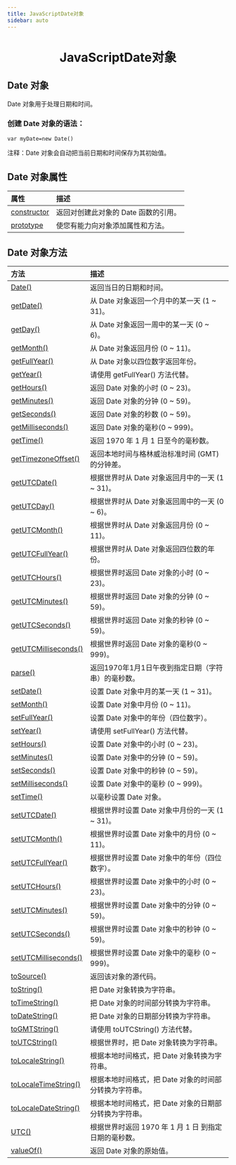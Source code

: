 ```yaml
---
title: JavaScriptDate对象
sidebar: auto
---
```


# <center>JavaScriptDate对象</center>

## Date 对象

Date 对象用于处理日期和时间。

### 创建 Date 对象的语法：

```
var myDate=new Date()
```

注释：Date 对象会自动把当前日期和时间保存为其初始值。

## Date 对象属性

| 属性                                                         | 描述                                 |
| :----------------------------------------------------------- | :----------------------------------- |
| [constructor](https://www.w3school.com.cn/jsref/jsref_constructor_date.asp) | 返回对创建此对象的 Date 函数的引用。 |
| [prototype](https://www.w3school.com.cn/jsref/jsref_prototype_date.asp) | 使您有能力向对象添加属性和方法。     |

## Date 对象方法

| 方法                                                         | 描述                                                   |
| :----------------------------------------------------------- | :----------------------------------------------------- |
| [Date()](https://www.w3school.com.cn/jsref/jsref_Date.asp)   | 返回当日的日期和时间。                                 |
| [getDate()](https://www.w3school.com.cn/jsref/jsref_getDate.asp) | 从 Date 对象返回一个月中的某一天 (1 ~ 31)。            |
| [getDay()](https://www.w3school.com.cn/jsref/jsref_getDay.asp) | 从 Date 对象返回一周中的某一天 (0 ~ 6)。               |
| [getMonth()](https://www.w3school.com.cn/jsref/jsref_getMonth.asp) | 从 Date 对象返回月份 (0 ~ 11)。                        |
| [getFullYear()](https://www.w3school.com.cn/jsref/jsref_getFullYear.asp) | 从 Date 对象以四位数字返回年份。                       |
| [getYear()](https://www.w3school.com.cn/jsref/jsref_getYear.asp) | 请使用 getFullYear() 方法代替。                        |
| [getHours()](https://www.w3school.com.cn/jsref/jsref_getHours.asp) | 返回 Date 对象的小时 (0 ~ 23)。                        |
| [getMinutes()](https://www.w3school.com.cn/jsref/jsref_getMinutes.asp) | 返回 Date 对象的分钟 (0 ~ 59)。                        |
| [getSeconds()](https://www.w3school.com.cn/jsref/jsref_getSeconds.asp) | 返回 Date 对象的秒数 (0 ~ 59)。                        |
| [getMilliseconds()](https://www.w3school.com.cn/jsref/jsref_getMilliseconds.asp) | 返回 Date 对象的毫秒(0 ~ 999)。                        |
| [getTime()](https://www.w3school.com.cn/jsref/jsref_getTime.asp) | 返回 1970 年 1 月 1 日至今的毫秒数。                   |
| [getTimezoneOffset()](https://www.w3school.com.cn/jsref/jsref_getTimezoneOffset.asp) | 返回本地时间与格林威治标准时间 (GMT) 的分钟差。        |
| [getUTCDate()](https://www.w3school.com.cn/jsref/jsref_getUTCDate.asp) | 根据世界时从 Date 对象返回月中的一天 (1 ~ 31)。        |
| [getUTCDay()](https://www.w3school.com.cn/jsref/jsref_getUTCDay.asp) | 根据世界时从 Date 对象返回周中的一天 (0 ~ 6)。         |
| [getUTCMonth()](https://www.w3school.com.cn/jsref/jsref_getUTCMonth.asp) | 根据世界时从 Date 对象返回月份 (0 ~ 11)。              |
| [getUTCFullYear()](https://www.w3school.com.cn/jsref/jsref_getUTCFullYear.asp) | 根据世界时从 Date 对象返回四位数的年份。               |
| [getUTCHours()](https://www.w3school.com.cn/jsref/jsref_getUTCHours.asp) | 根据世界时返回 Date 对象的小时 (0 ~ 23)。              |
| [getUTCMinutes()](https://www.w3school.com.cn/jsref/jsref_getUTCMinutes.asp) | 根据世界时返回 Date 对象的分钟 (0 ~ 59)。              |
| [getUTCSeconds()](https://www.w3school.com.cn/jsref/jsref_getUTCSeconds.asp) | 根据世界时返回 Date 对象的秒钟 (0 ~ 59)。              |
| [getUTCMilliseconds()](https://www.w3school.com.cn/jsref/jsref_getUTCMilliseconds.asp) | 根据世界时返回 Date 对象的毫秒(0 ~ 999)。              |
| [parse()](https://www.w3school.com.cn/jsref/jsref_parse.asp) | 返回1970年1月1日午夜到指定日期（字符串）的毫秒数。     |
| [setDate()](https://www.w3school.com.cn/jsref/jsref_setDate.asp) | 设置 Date 对象中月的某一天 (1 ~ 31)。                  |
| [setMonth()](https://www.w3school.com.cn/jsref/jsref_setMonth.asp) | 设置 Date 对象中月份 (0 ~ 11)。                        |
| [setFullYear()](https://www.w3school.com.cn/jsref/jsref_setFullYear.asp) | 设置 Date 对象中的年份（四位数字）。                   |
| [setYear()](https://www.w3school.com.cn/jsref/jsref_setYear.asp) | 请使用 setFullYear() 方法代替。                        |
| [setHours()](https://www.w3school.com.cn/jsref/jsref_setHours.asp) | 设置 Date 对象中的小时 (0 ~ 23)。                      |
| [setMinutes()](https://www.w3school.com.cn/jsref/jsref_setMinutes.asp) | 设置 Date 对象中的分钟 (0 ~ 59)。                      |
| [setSeconds()](https://www.w3school.com.cn/jsref/jsref_setSeconds.asp) | 设置 Date 对象中的秒钟 (0 ~ 59)。                      |
| [setMilliseconds()](https://www.w3school.com.cn/jsref/jsref_setMilliseconds.asp) | 设置 Date 对象中的毫秒 (0 ~ 999)。                     |
| [setTime()](https://www.w3school.com.cn/jsref/jsref_setTime.asp) | 以毫秒设置 Date 对象。                                 |
| [setUTCDate()](https://www.w3school.com.cn/jsref/jsref_setUTCDate.asp) | 根据世界时设置 Date 对象中月份的一天 (1 ~ 31)。        |
| [setUTCMonth()](https://www.w3school.com.cn/jsref/jsref_setUTCMonth.asp) | 根据世界时设置 Date 对象中的月份 (0 ~ 11)。            |
| [setUTCFullYear()](https://www.w3school.com.cn/jsref/jsref_setUTCFullYear.asp) | 根据世界时设置 Date 对象中的年份（四位数字）。         |
| [setUTCHours()](https://www.w3school.com.cn/jsref/jsref_setutchours.asp) | 根据世界时设置 Date 对象中的小时 (0 ~ 23)。            |
| [setUTCMinutes()](https://www.w3school.com.cn/jsref/jsref_setUTCMinutes.asp) | 根据世界时设置 Date 对象中的分钟 (0 ~ 59)。            |
| [setUTCSeconds()](https://www.w3school.com.cn/jsref/jsref_setUTCSeconds.asp) | 根据世界时设置 Date 对象中的秒钟 (0 ~ 59)。            |
| [setUTCMilliseconds()](https://www.w3school.com.cn/jsref/jsref_setUTCMilliseconds.asp) | 根据世界时设置 Date 对象中的毫秒 (0 ~ 999)。           |
| [toSource()](https://www.w3school.com.cn/jsref/jsref_tosource_boolean.asp) | 返回该对象的源代码。                                   |
| [toString()](https://www.w3school.com.cn/jsref/jsref_toString_date.asp) | 把 Date 对象转换为字符串。                             |
| [toTimeString()](https://www.w3school.com.cn/jsref/jsref_toTimeString.asp) | 把 Date 对象的时间部分转换为字符串。                   |
| [toDateString()](https://www.w3school.com.cn/jsref/jsref_toDateString.asp) | 把 Date 对象的日期部分转换为字符串。                   |
| [toGMTString()](https://www.w3school.com.cn/jsref/jsref_toGMTString.asp) | 请使用 toUTCString() 方法代替。                        |
| [toUTCString()](https://www.w3school.com.cn/jsref/jsref_toUTCString.asp) | 根据世界时，把 Date 对象转换为字符串。                 |
| [toLocaleString()](https://www.w3school.com.cn/jsref/jsref_toLocaleString.asp) | 根据本地时间格式，把 Date 对象转换为字符串。           |
| [toLocaleTimeString()](https://www.w3school.com.cn/jsref/jsref_toLocaleTimeString.asp) | 根据本地时间格式，把 Date 对象的时间部分转换为字符串。 |
| [toLocaleDateString()](https://www.w3school.com.cn/jsref/jsref_toLocaleDateString.asp) | 根据本地时间格式，把 Date 对象的日期部分转换为字符串。 |
| [UTC()](https://www.w3school.com.cn/jsref/jsref_utc.asp)     | 根据世界时返回 1970 年 1 月 1 日 到指定日期的毫秒数。  |
| [valueOf()](https://www.w3school.com.cn/jsref/jsref_valueOf_date.asp) | 返回 Date 对象的原始值。                               |


